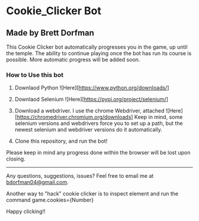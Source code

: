 # Cookie_Clicker Bot
## Made by Brett Dorfman

This Cookie Clicker bot automatically progresses you in the game, up until the temple. The ability to continue playing once the bot has run its course is possible. More automatic progress will be added soon.  

### How to Use this bot

1. Downlaod Python ![Here][https://www.python.org/downloads/]

2. Downlaod Selenium ![Here][https://pypi.org/project/selenium/]

4. Download a webdriver. I use the chrome Webdriver, attached ![Here][https://chromedriver.chromium.org/downloads] Keep in mind, some selenium versions and webdrivers force you to set up a path, but the newest selenium and webdriver versions do it automatically. 

3. Clone this repository, and run the bot!

Please keep in mind any progress done within the browser will be lost upon closing.

---

Any questions, suggestions, issues? Feel free to email me at bdorfman04@gmail.com.

Another way to "hack" cookie clicker is to inspect element and run the command game.cookies={Number}

Happy clicking!!